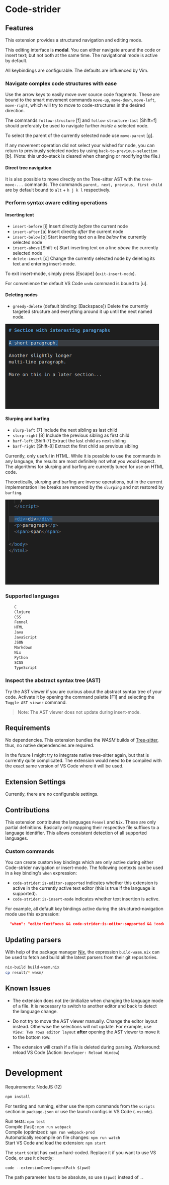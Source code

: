 # Code-strider

## Features

This extension provides a structured navigation and editing mode.

This editing interface is **modal**. You can either navigate around the code or insert text; but not both at the same time. The navigational mode is active by default.

All keybindings are configurable. The defaults are influenced by Vim.

### Navigate complex code structures with ease

Use the arrow keys to easily move over source code fragments.
These are bound to the smart movement commands `move-up`, `move-down`, `move-left`, `move-right`, which will try to move to code-structures in the desired direction.

The commands `follow-structure` [f] and `follow-structure-last` [Shift+f] should preferably be used to navigate further *inside* a selected node.

To select the parent of the currently selected node use `move-parent` [g]. 

If any movement operation did not select your wished for node, you can return to previously selected nodes by using `back-to-previous-selection` [b]. (Note: this undo-stack is cleared when changing or modifying the file.)

#### Direct tree navigation

It is also possible to move directly on the Tree-sitter AST with the `tree-move-...` commands.
The commands `parent, next, previous, first child` are by default bound to `alt` + `h j k l` respectively.

### Perform syntax aware editing operations

#### Inserting text

- `insert-before` [i] Insert directly *before* the current node
- `insert-after` [a] Insert directly *after* the current node
- `insert-below` [o] Start inserting text on a line *below* the currently selected node
- `insert-above` [Shift-o] Start inserting text on a line *above* the currently selected node
- `delete-insert` [c] Change the currently selected node by deleting its text and entering insert-mode.

To exit insert-mode, simply press [Escape] (`exit-insert-mode`).

For convenience the default VS Code `undo` command is bound to [u].

#### Deleting nodes

- `greedy-delete` (default binding: [Backspace])
  Delete the currently targeted structure and everything around it up until the next named node.

![greedy-delete GIF](images/greedy-delete.gif)

#### Slurping and barfing

- `slurp-left` [7] Include the next sibling as last child
- `slurp-right` [8] Include the previous sibling as first child
- `barf-left` [Shift-7] Extract the last child as next sibling
- `barf-right` [Shift-8] Extract the first child as previous sibling

Currently, only useful in HTML.
While it is possible to use the commands in any language, the results are most definitely not what you would expect.
The algorithms for slurping and barfing are currently tuned for use on HTML code.

Theoretically, slurping and barfing are inverse operations, but in the current implementation line breaks are removed by the `slurping` and not restored by `barfing`.

![slurping-and-barfing GIF](images/slurping-and-barfing.gif)

### Supported languages

        C
        Clojure
        CSS
        Fennel
        HTML
        Java
        JavaScript
        JSON
        Markdown
        Nix
        Python
        SCSS
        TypeScript

### Inspect the abstract syntax tree (AST)

Try the AST viewer if you are curious about the abstract syntax tree of your code.
Activate it by opening the command palette [F1] and selecting the `Toggle AST viewer` command.

> Note: The AST viewer does not update during insert-mode.

## Requirements

No dependencies. This extension bundles the *WASM* builds of [Tree-sitter](https://github.com/tree-sitter/tree-sitter), thus, no native dependencies are required.

In the future I might try to integrate native tree-sitter again, but that is currently quite complicated. The extension would need to be compiled with the exact same version of VS Code where it will be used.

## Extension Settings

Currently, there are no configurable settings.

## Contributions

This extension contributes the languages `Fennel` and `Nix`. These are only partial definitions. Basically only mapping their respective file suffixes to a language identifier. This allows consistent detection of all supported languages.

### Custom commands

You can create custom key bindings which are only active during either Code-strider navigation or insert-mode. The following contexts can be used in a key binding's `when` expression:

- `code-strider:is-editor-supported` indicates whether this extension is active in the currently active text editor (this is true if the language is supported).
- `code-strider:is-insert-mode` indicates whether text insertion is active.

For example, all default key bindings active during the structured-navigation mode use this expression:

```json
  "when": "editorTextFocus && code-strider:is-editor-supported && !code-strider:is-insert-mode"
```

## Updating parsers

With help of the package manager [Nix](https://nixos.org/), the expression `build-wasm.nix` can be used to fetch and build all the latest parsers from their git repositories.

```sh
nix-build build-wasm.nix
cp result/* wasm/
```

## Known Issues

- The extension does not (re-)initialize when changing the language mode of a file.
  It is necessary to switch to another editor and back to detect the language change.

- Do not try to move the AST viewer manually. Change the editor layout instead. Otherwise the selections will not update.
  For example, use `View: Two rows editor layout` **after** opening the AST viewer to move it to the bottom row.

- The extension will crash if a file is deleted during parsing.
  Workaround: reload VS Code (Action: `Developer: Reload Window`)


# Development

Requirements: NodeJS (12)

    npm install

For testing and running, either use the npm commands from the `scripts` section in `package.json`
or use the launch configs in VS Code (`.vscode`).

Run tests: `npm test`  
Compile (fast): `npm run webpack`  
Compile (optimized): `npm run webpack-prod`  
Automatically recompile on file changes: `npm run watch`  
Start VS Code and load the extension: `npm start`  

The `start` script has `codium` hard-coded. Replace it if you want to use VS Code, or use it directly:

    code --extensionDevelopmentPath $(pwd)

The path parameter has to be absolute, so use `$(pwd)` instead of `.`.

